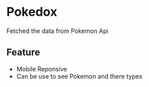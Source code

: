 # Pokedox
Fetched the data from Pokemon Api

## Feature 
* Mobile Reponsive
* Can be use to see Pokemon and there types
